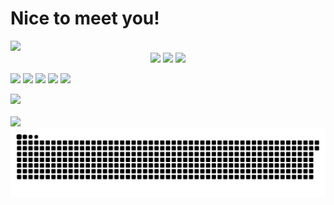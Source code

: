 # Nice to meet you!
<img src="https://capsule-render.vercel.app/api?type=waving&color=auto&height=200&section=header&text=Welcome!&fontSize=90" />

<div align="center">
	<img src="https://img.shields.io/badge/Java-007396?style=flat&logo=Java&logoColor=white" />
	<img src="https://img.shields.io/badge/HTML5-E34F26?style=flat&logo=HTML5&logoColor=white" />
	<img src="https://img.shields.io/badge/CSS3-1572B6?style=flat&logo=CSS3&logoColor=white" />
</div>
                 
<a href="https://hits.seeyoufarm.com"><img src="https://hits.seeyoufarm.com/api/count/incr/badge.svg?url=https%3A%2F%2Fgithub.com%2Ftheci&count_bg=%2379C83D&title_bg=%23555555&icon=&icon_color=%23E7E7E7&title=hits&edge_flat=false"/></a>
<img src="https://img.shields.io/badge/Android-3DDC84?style=flat-square&logo=Java&logoColor=white"/>
<img src="https://img.shields.io/badge/Android-3DDC84?style=flat-square&logo=Python&logoColor=blue"/>
<img src="https://img.shields.io/badge/TypeScript-3178C6?style=flat&logo=TypeScript&logoColor=white"/>
<img src="https://img.shields.io/badge/Python-3178C6?style=flat&logo=TypeScript&logoColor=white"/>

<div><img src="https://github-readme-stats.vercel.app/api/top-langs/?username=theci&layout=compact"><br><br>
<img src="https://github-readme-stats.vercel.app/api?username=theci&show_icons=true">
</div>


<img src="https://github.com/theci/theci/blob/output/github-contribution-grid-snake.svg"/>

